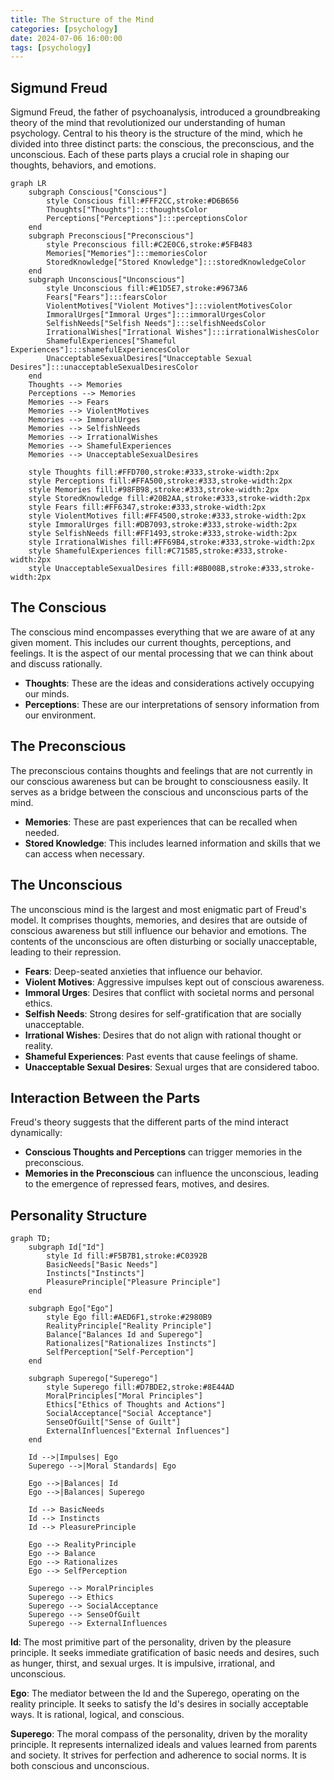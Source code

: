 ```yaml
---
title: The Structure of the Mind
categories: [psychology]
date: 2024-07-06 16:00:00
tags: [psychology]
---
```


## Sigmund Freud

Sigmund Freud, the father of psychoanalysis, introduced a groundbreaking theory of the mind that revolutionized our understanding of human psychology. Central to his theory is the structure of the mind, which he divided into three distinct parts: the conscious, the preconscious, and the unconscious. Each of these parts plays a crucial role in shaping our thoughts, behaviors, and emotions.

```mermaid
graph LR
    subgraph Conscious["Conscious"]
        style Conscious fill:#FFF2CC,stroke:#D6B656
        Thoughts["Thoughts"]:::thoughtsColor
        Perceptions["Perceptions"]:::perceptionsColor
    end
    subgraph Preconscious["Preconscious"]
        style Preconscious fill:#C2E0C6,stroke:#5FB483
        Memories["Memories"]:::memoriesColor
        StoredKnowledge["Stored Knowledge"]:::storedKnowledgeColor
    end
    subgraph Unconscious["Unconscious"]
        style Unconscious fill:#E1D5E7,stroke:#9673A6
        Fears["Fears"]:::fearsColor
        ViolentMotives["Violent Motives"]:::violentMotivesColor
        ImmoralUrges["Immoral Urges"]:::immoralUrgesColor
        SelfishNeeds["Selfish Needs"]:::selfishNeedsColor
        IrrationalWishes["Irrational Wishes"]:::irrationalWishesColor
        ShamefulExperiences["Shameful Experiences"]:::shamefulExperiencesColor
        UnacceptableSexualDesires["Unacceptable Sexual Desires"]:::unacceptableSexualDesiresColor
    end
    Thoughts --> Memories
    Perceptions --> Memories
    Memories --> Fears
    Memories --> ViolentMotives
    Memories --> ImmoralUrges
    Memories --> SelfishNeeds
    Memories --> IrrationalWishes
    Memories --> ShamefulExperiences
    Memories --> UnacceptableSexualDesires

    style Thoughts fill:#FFD700,stroke:#333,stroke-width:2px
    style Perceptions fill:#FFA500,stroke:#333,stroke-width:2px
    style Memories fill:#98FB98,stroke:#333,stroke-width:2px
    style StoredKnowledge fill:#20B2AA,stroke:#333,stroke-width:2px
    style Fears fill:#FF6347,stroke:#333,stroke-width:2px
    style ViolentMotives fill:#FF4500,stroke:#333,stroke-width:2px
    style ImmoralUrges fill:#DB7093,stroke:#333,stroke-width:2px
    style SelfishNeeds fill:#FF1493,stroke:#333,stroke-width:2px
    style IrrationalWishes fill:#FF69B4,stroke:#333,stroke-width:2px
    style ShamefulExperiences fill:#C71585,stroke:#333,stroke-width:2px
    style UnacceptableSexualDesires fill:#8B008B,stroke:#333,stroke-width:2px
```
## The Conscious

The conscious mind encompasses everything that we are aware of at any given moment. This includes our current thoughts, perceptions, and feelings. It is the aspect of our mental processing that we can think about and discuss rationally.

- **Thoughts**: These are the ideas and considerations actively occupying our minds.
- **Perceptions**: These are our interpretations of sensory information from our environment.

## The Preconscious

The preconscious contains thoughts and feelings that are not currently in our conscious awareness but can be brought to consciousness easily. It serves as a bridge between the conscious and unconscious parts of the mind.

- **Memories**: These are past experiences that can be recalled when needed.
- **Stored Knowledge**: This includes learned information and skills that we can access when necessary.

## The Unconscious

The unconscious mind is the largest and most enigmatic part of Freud's model. It comprises thoughts, memories, and desires that are outside of conscious awareness but still influence our behavior and emotions. The contents of the unconscious are often disturbing or socially unacceptable, leading to their repression.

- **Fears**: Deep-seated anxieties that influence our behavior.
- **Violent Motives**: Aggressive impulses kept out of conscious awareness.
- **Immoral Urges**: Desires that conflict with societal norms and personal ethics.
- **Selfish Needs**: Strong desires for self-gratification that are socially unacceptable.
- **Irrational Wishes**: Desires that do not align with rational thought or reality.
- **Shameful Experiences**: Past events that cause feelings of shame.
- **Unacceptable Sexual Desires**: Sexual urges that are considered taboo.

## Interaction Between the Parts

Freud's theory suggests that the different parts of the mind interact dynamically:

- **Conscious Thoughts and Perceptions** can trigger memories in the preconscious.
- **Memories in the Preconscious** can influence the unconscious, leading to the emergence of repressed fears, motives, and desires.

## Personality Structure
```mermaid
graph TD;
    subgraph Id["Id"]
        style Id fill:#F5B7B1,stroke:#C0392B
        BasicNeeds["Basic Needs"]
        Instincts["Instincts"]
        PleasurePrinciple["Pleasure Principle"]
    end

    subgraph Ego["Ego"]
        style Ego fill:#AED6F1,stroke:#2980B9
        RealityPrinciple["Reality Principle"]
        Balance["Balances Id and Superego"]
        Rationalizes["Rationalizes Instincts"]
        SelfPerception["Self-Perception"]
    end

    subgraph Superego["Superego"]
        style Superego fill:#D7BDE2,stroke:#8E44AD
        MoralPrinciples["Moral Principles"]
        Ethics["Ethics of Thoughts and Actions"]
        SocialAcceptance["Social Acceptance"]
        SenseOfGuilt["Sense of Guilt"]
        ExternalInfluences["External Influences"]
    end

    Id -->|Impulses| Ego
    Superego -->|Moral Standards| Ego

    Ego -->|Balances| Id
    Ego -->|Balances| Superego

    Id --> BasicNeeds
    Id --> Instincts
    Id --> PleasurePrinciple

    Ego --> RealityPrinciple
    Ego --> Balance
    Ego --> Rationalizes
    Ego --> SelfPerception

    Superego --> MoralPrinciples
    Superego --> Ethics
    Superego --> SocialAcceptance
    Superego --> SenseOfGuilt
    Superego --> ExternalInfluences
```

**Id**: The most primitive part of the personality, driven by the pleasure principle. It seeks immediate gratification of basic needs and desires, such as hunger, thirst, and sexual urges. It is impulsive, irrational, and unconscious.

**Ego**: The mediator between the Id and the Superego, operating on the reality principle. It seeks to satisfy the Id's desires in socially acceptable ways. It is rational, logical, and conscious.

**Superego**: The moral compass of the personality, driven by the morality principle. It represents internalized ideals and values learned from parents and society. It strives for perfection and adherence to social norms. It is both conscious and unconscious.
